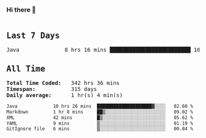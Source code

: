 ### Hi there 👋

<!--WakaTime-Start-->
<pre><h2>Last 7 Days</h2>Java              8 hrs 16 mins █████████████████████████ 100.00 %</br><h2>All Time</h2><strong>Total Time Coded:   </strong>342 hrs 36 mins</br><strong>Timespan:           </strong>315 days</br><strong>Daily average:      </strong>1 hr(s) 4 min(s)</pre>
<!--WakaTime-End-->

<!--START_SECTION:waka-->

```txt
Java             10 hrs 26 mins  ████████████████████▓░░░░   82.60 %
Markdown         1 hr 8 mins     ██▒░░░░░░░░░░░░░░░░░░░░░░   09.02 %
XML              42 mins         █▒░░░░░░░░░░░░░░░░░░░░░░░   05.62 %
YAML             9 mins          ▒░░░░░░░░░░░░░░░░░░░░░░░░   01.19 %
GitIgnore file   6 mins          ▒░░░░░░░░░░░░░░░░░░░░░░░░   00.84 %
```

<!--END_SECTION:waka-->

 <!-- waka-box start -->
 <!-- waka-box end -->

